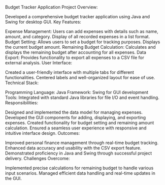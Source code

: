 Budget Tracker Application
Project Overview:

Developed a comprehensive budget tracker application using Java and Swing for desktop GUI.
Key Features:

Expense Management:
Users can add expenses with details such as name, amount, and category.
Display of all recorded expenses in a list format.
Budget Setting:
Allows users to set a budget for tracking purposes.
Displays the current budget amount.
Remaining Budget Calculation:
Calculates and displays the remaining budget after accounting for all expenses.
Data Export:
Provides functionality to export all expenses to a CSV file for external analysis.
User Interface:

Created a user-friendly interface with multiple tabs for different functionalities.
Centered labels and well-organized layout for ease of use.
Technical Stack:

Programming Language:
Java
Framework:
Swing for GUI development
Tools:
Integrated with standard Java libraries for file I/O and event handling.
Responsibilities:

Designed and implemented the data model for managing expenses.
Developed the GUI components for adding, displaying, and exporting expenses.
Created functionality for budget setting and remaining amount calculation.
Ensured a seamless user experience with responsive and intuitive interface design.
Outcomes:

Improved personal finance management through real-time budget tracking.
Enhanced data accuracy and usability with the CSV export feature.
Demonstrated proficiency in Java and Swing through successful project delivery.
Challenges Overcome:

Implemented precise calculations for remaining budget to handle various input scenarios.
Managed efficient data handling and real-time updates in the GUI.
